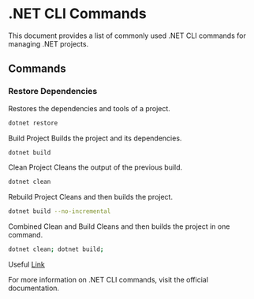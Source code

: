 # .NET CLI Commands

This document provides a list of commonly used .NET CLI commands for managing .NET projects.

## Commands

### Restore Dependencies
Restores the dependencies and tools of a project.
```sh
dotnet restore
```

Build Project
Builds the project and its dependencies.
```sh
dotnet build
```

Clean Project
Cleans the output of the previous build.
```sh
dotnet clean
```

Rebuild Project
Cleans and then builds the project.
```sh
dotnet build --no-incremental
```

Combined Clean and Build
Cleans and then builds the project in one command.

```sh
dotnet clean; dotnet build;
```

Useful [Link](https://learn.microsoft.com/en-us/dotnet/core/tools/dotnet)

For more information on .NET CLI commands, visit the official documentation.
